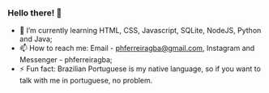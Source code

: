 ### Hello there! 👋


- 🌱 I’m currently learning HTML, CSS, Javascript, SQLite, NodeJS, Python and Java;
- 📫 How to reach me: Email - phferreiragba@gmail.com, Instagram and Messenger - phferreiragba;
- ⚡ Fun fact: Brazilian Portuguese is my native language, so if you want to talk with me in portuguese, no problem.
